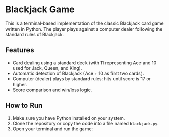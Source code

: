 # Blackjack Game 

This is a terminal-based implementation of the classic Blackjack card game written in Python. The player plays against a computer dealer following the standard rules of Blackjack.

## Features

- Card dealing using a standard deck (with 11 representing Ace and 10 used for Jack, Queen, and King).
- Automatic detection of Blackjack (Ace + 10 as first two cards).
- Computer (dealer) plays by standard rules: hits until score is 17 or higher.
- Score comparison and win/loss logic.

## How to Run

1. Make sure you have Python installed on your system.
2. Clone the repository or copy the code into a file named `blackjack.py`.
3. Open your terminal and run the game:
